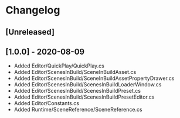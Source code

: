 # Changelog

## [Unreleased]

## [1.0.0] - 2020-08-09

- Added Editor/QuickPlay/QuickPlay.cs
- Added Editor/ScenesInBuild/SceneInBuildAsset.cs
- Added Editor/ScenesInBuild/SceneInBuildAssetPropertyDrawer.cs
- Added Editor/ScenesInBuild/ScenesInBuildLoaderWindow.cs
- Added Editor/ScenesInBuild/ScenesInBuildPreset.cs
- Added Editor/ScenesInBuild/ScenesInBuildPresetEditor.cs
- Added Editor/Constants.cs
- Added Runtime/SceneReference/SceneReference.cs